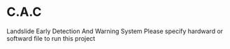 # C.A.C
Landslide Early Detection And Warning System
Please specify hardward or softward file to run this project 
